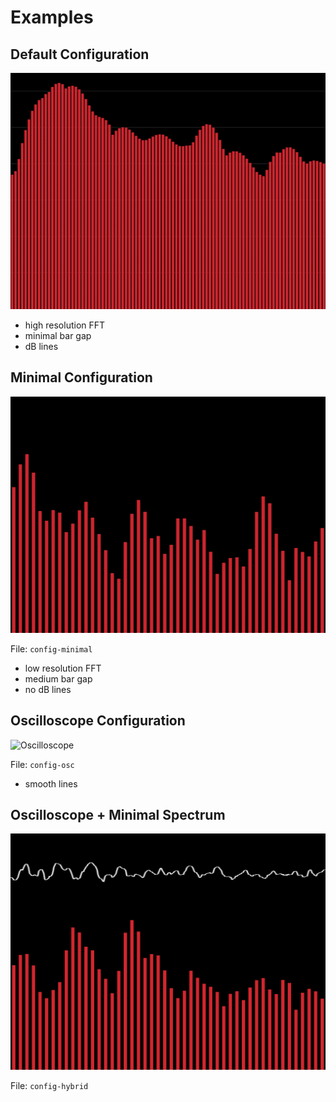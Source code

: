 # Examples
## Default Configuration
![Default](default.gif)
* high resolution FFT
* minimal bar gap
* dB lines

## Minimal Configuration
![Minimal](minimal.gif)

File: `config-minimal`
* low resolution FFT
* medium bar gap
* no dB lines

## Oscilloscope Configuration
![Oscilloscope](oscilloscope.gif)

File: `config-osc`
* smooth lines

## Oscilloscope + Minimal Spectrum
![Hybrid](hybrid.png)

File: `config-hybrid`
